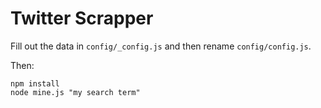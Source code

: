 # Twitter Scrapper

Fill out the data in `config/_config.js` and then rename `config/config.js`.

Then:

    npm install
    node mine.js "my search term"
